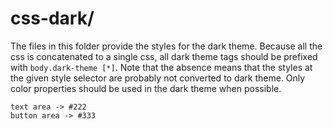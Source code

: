 # css-dark/

The files in this folder provide the styles for the dark theme.
Because all the css is concatenated to a single css, all dark theme
tags should be prefixed with `body.dark-theme [*]`. Note that the absence
means that the styles at the given style selector are probably not
converted to dark theme. Only color properties should be used in the
dark theme when possible.

    text area -> #222 
    button area -> #333